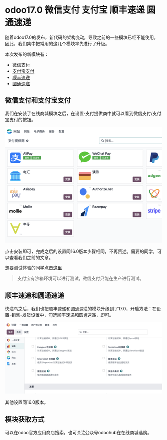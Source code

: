 # odoo17.0 微信支付 支付宝 顺丰速递 圆通速递

随着odoo17.0的发布，新代码的架构变动，导致之前的一些模块已经不能使用，因此，我们集中把常用的这几个模块率先进行了升级。

本次发布的新模块有：

* [微信支付](https://odoohub.com.cn/shop/6#attr=1)
* [支付宝支付](https://odoohub.com.cn/shop/22#attr=5)
* [顺丰速递](https://odoohub.com.cn/shop/8#attr=3)
* [圆通速递](https://odoohub.com.cn/shop/21#attr=)

## 微信支付和支付宝支付

我们在安装了在线商城模块之后，在设置-支付提供商中就可以看到微信支付/支付宝支付的按钮。

![17](./images/17-1.png)

点击安装即可，完成之后的设置同16.0版本步骤相同，不再赘述。需要的同学，可以查看我们之前的文章。

想要测试体验的同学点击[这里](https://odoohub.com.cn/shop)

> 支付宝有沙箱环境可以进行测试，微信支付只能在生产进行测试。

## 顺丰速递和圆通速递

快递鸟之后，我们也把顺丰速递和圆通速递的模块升级到了17.0，开启方法：在设置-销售-发货设置中，勾选顺丰速递和圆通速递，即可。

![17-2](./images/17-2.png)

其他设置同16.0版本。

## 模块获取方式

可以在odoo官方应用商店搜索，也可关注公众号odoohub在在线商城选购。
